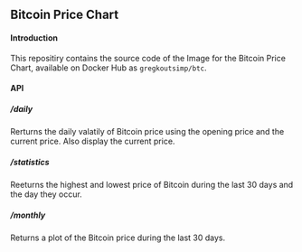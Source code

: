## Bitcoin Price Chart

#### Introduction 

This repositiry contains the source code of the Image for the Bitcoin Price Chart, available on Docker Hub as `gregkoutsimp/btc`.

#### API

##### /daily
Rerturns the daily valatily of Bitcoin price using the opening price and the current price. Also display the current price.

##### /statistics 
Reeturns the highest and lowest price of Bitcoin during the last 30 days and the day they occur.

##### /monthly 
Returns a plot of the Bitcoin price during the last 30 days.














